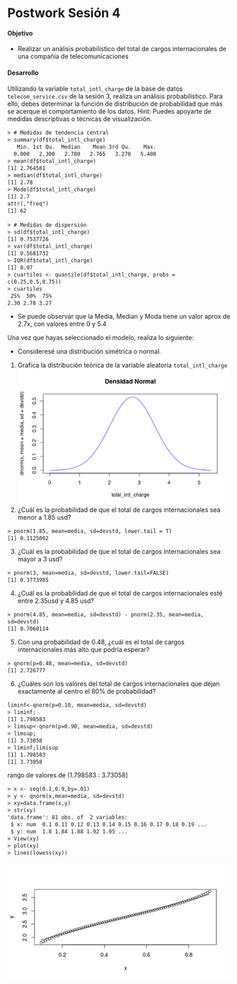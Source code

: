 # Postwork Sesión 4

#### Objetivo

- Realizar un análisis probabilístico del total de cargos internacionales de una compañía de telecomunicaciones

#### Desarrollo

Utilizando la variable `total_intl_charge` de la base de datos `telecom_service.csv` de la sesión 3, realiza un análisis probabilístico. Para ello, debes determinar la función de distribución de probabilidad que más se acerque el comportamiento de los datos.
Hint: Puedes apoyarte de medidas descriptivas o técnicas de visualización.

```
> # Medidas de tendencia central
> summary(df$total_intl_charge)
   Min. 1st Qu.  Median    Mean 3rd Qu.    Max. 
  0.000   2.300   2.780   2.765   3.270   5.400 
> mean(df$total_intl_charge)
[1] 2.764581
> median(df$total_intl_charge)
[1] 2.78
> Mode(df$total_intl_charge)
[1] 2.7
attr(,"freq")
[1] 62

> # Medidas de dispersión
> sd(df$total_intl_charge)
[1] 0.7537726
> var(df$total_intl_charge)
[1] 0.5681732
> IQR(df$total_intl_charge)
[1] 0.97
> cuartiles <- quantile(df$total_intl_charge, probs = c(0.25,0.5,0.75))
> cuartiles
 25%  50%  75% 
2.30 2.78 3.27 
```

- Se puede observar que la Media, Median y Moda tiene un valor aprox de 2.7x, con valores  entre 0 y 5.4

Una vez que hayas seleccionado el modelo, realiza lo siguiente:

- Consideresé una distribución simétrica o normal.

1) Grafica la distribución teórica de la variable aleatoria `total_intl_charge`
![Grafica de Dist normal](./assets/Rplot01.png)
2) ¿Cuál es la probabilidad de que el total de cargos internacionales sea menor a 1.85 usd?

```
> pnorm(1.85, mean=media, sd=devstd, lower.tail = T)
[1] 0.1125002

```

3) ¿Cuál es la probabilidad de que el total de cargos internacionales sea mayor a 3 usd?

```
> pnorm(3, mean=media, sd=devstd, lower.tail=FALSE)
[1] 0.3773985

```

4) ¿Cuál es la probabilidad de que el total de cargos internacionales esté entre 2.35usd y 4.85 usd?

```
> pnorm(4.85, mean=media, sd=devstd) - pnorm(2.35, mean=media, sd=devstd)
[1] 0.7060114

```

5) Con una probabilidad de 0.48, ¿cuál es el total de cargos internacionales más alto que podría esperar?

```
> qnorm(p=0.48, mean=media, sd=devstd)
[1] 2.726777

```

6) ¿Cuáles son los valores del total de cargos internacionales que dejan exactamente al centro el 80% de probabilidad?

```
liminf<-qnorm(p=0.10, mean=media, sd=devstd)
> liminf;
[1] 1.798583
> limsup<-qnorm(p=0.90, mean=media, sd=devstd)
> limsup;
[1] 3.73058
> liminf;limisup
[1] 1.798583
[1] 3.73058
```

rango de valores de (1.798583 : 3.73058]

```
> x <- seq(0.1,0.9,by=.01)
> y <- qnorm(x,mean=media, sd=devstd)
> xy=data.frame(x,y)
> str(xy)
'data.frame': 81 obs. of  2 variables:
 $ x: num  0.1 0.11 0.12 0.13 0.14 0.15 0.16 0.17 0.18 0.19 ...
 $ y: num  1.8 1.84 1.88 1.92 1.95 ...
> View(xy)
> plot(xy)
> lines(lowess(xy))
```

![Plot de rango obtenido](./assets/Rplot02.png)
